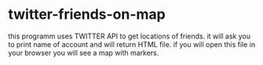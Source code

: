 # twitter-friends-on-map
this programm uses TWITTER API to get locations of friends.
it will ask you to print name of account and will return HTML file.
if you will open this file in your browser you will see a map with markers. 
